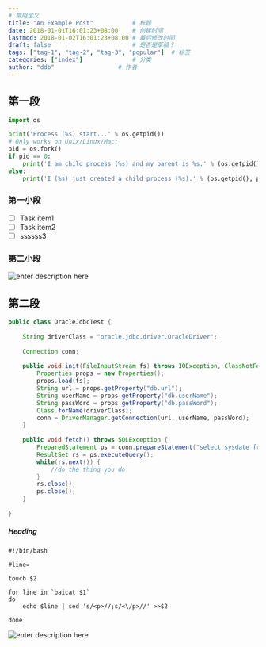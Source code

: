 ```yaml
---
# 常用定义
title: "An Example Post"           # 标题
date: 2018-01-01T16:01:23+08:00    # 创建时间
lastmod: 2018-01-02T16:01:23+08:00 # 最后修改时间
draft: false                       # 是否是草稿？
tags: ["tag-1", "tag-2", "tag-3", "popular"]  # 标签
categories: ["index"]              # 分类
author: "ddb"                  # 作者
---
```


## 第一段

``` python
import os

print('Process (%s) start...' % os.getpid())
# Only works on Unix/Linux/Mac:
pid = os.fork()
if pid == 0:
    print('I am child process (%s) and my parent is %s.' % (os.getpid(), os.getppid()))
else:
    print('I (%s) just created a child process (%s).' % (os.getpid(), pid))
```
### 第一小段

- [ ] Task item1
- [ ] Task item2
- [ ] ssssss3

### 第二小段

![enter description here](https://gitee.com/huangxd/imges/raw/master/小书匠/1605192089622.png)

## 第二段

``` java
public class OracleJdbcTest {
 
	String driverClass = "oracle.jdbc.driver.OracleDriver";
	
	Connection conn;
	
	public void init(FileInputStream fs) throws IOException, ClassNotFoundException, SQLException {
		Properties props = new Properties();
		props.load(fs);
		String url = props.getProperty("db.url");
		String userName = props.getProperty("db.userName");
		String passWord = props.getProperty("db.passWord");
		Class.forName(driverClass);
		conn = DriverManager.getConnection(url, userName, passWord);
	}
	
	public void fetch() throws SQLException {
		PreparedStatement ps = conn.prepareStatement("select sysdate from dual");
		ResultSet rs = ps.executeQuery();
		while(rs.next()) {
			//do the thing you do
		}
		rs.close();
		ps.close();
	}
	
}
```

##### Heading

``` shell
#!/bin/bash
 
#line=
 
touch $2
 
for line in `baicat $1`
do
    echo $line | sed 's/<p>//;s/<\/p>//' >>$2
 
done
```

![enter description here](https://gitee.com/huangxd/imges/raw/master/小书匠/1605190908571.png)